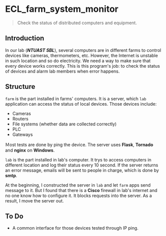 # ECL_farm_system_monitor
> Check the status of distributed computers and equipment.

## Introduction
In our lab (__*NTUAST SBL*__), several computers are in different farms to control devices like cameras, thermometers, etc. However, the Internet is unstable in such location and so do electricity. We need a way to make sure that every device works correctly. This is this program's job: to check the status of devices and alarm lab members when error happens.

## Structure
`farm` is the part installed in farms' computers. It is a server, which `lab` application can access the status of local devices. Those devices include:
* Cameras
* Routers
* File systems (whether data are collected correctly)
* PLC
* Gateways

Ｍost tests are done by ping the device. The server uses __Flask__, __Tornado__ and __nginx__ on __Windows__.

`lab` is the part installed in lab's computer. It trys to access computers in different location and log their status every 10 second. If the server returns an error message, emails will be sent to people in charge, which is done by __smtp__.

At the beginning, I constructed the server in `lab` and let `farm` apps send message to it. But I found that there is a __Cisco__ firewall in lab's internet and no one know how to configure it. It blocks requests into the server. As a result, I move the server out.

## To Do
* A common interface for those devices tested through IP ping.